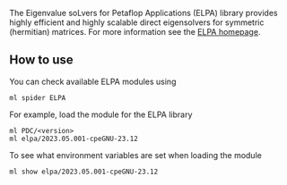 The Eigenvalue soLvers for Petaflop Applications (ELPA) library provides highly efficient and highly scalable direct eigensolvers for symmetric (hermitian) matrices. For more information see the [ELPA homepage](https://elpa.mpcdf.mpg.de).

## How to use

You can check available ELPA modules using
```
ml spider ELPA
```

For example, load the module for the ELPA library
```
ml PDC/<version>
ml elpa/2023.05.001-cpeGNU-23.12
```
To see what environment variables are set when loading the module
```
ml show elpa/2023.05.001-cpeGNU-23.12
```
